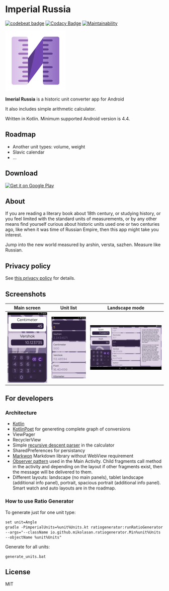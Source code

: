 # Imperial Russia


[![codebeat badge](https://codebeat.co/badges/6c7aecaf-b5ce-4dec-b2d3-3e296e5f80e7)](https://codebeat.co/projects/github-com-mikolasan-imperialrussia-master)
[![Codacy Badge](https://app.codacy.com/project/badge/Grade/9e76b5d0b6f2445d8518ab9d8f5074f6)](https://www.codacy.com/manual/SaturdaysCode/ImperialRussia?utm_source=github.com&amp;utm_medium=referral&amp;utm_content=mikolasan/ImperialRussia&amp;utm_campaign=Badge_Grade)
[![Maintainability](https://api.codeclimate.com/v1/badges/82c2c173a30872b4d741/maintainability)](https://codeclimate.com/github/mikolasan/ImperialRussia/maintainability)

![header](./app/src/main/res/mipmap-xxxhdpi/ic_launcher.png)


**Imerial Russia** is a historic unit converter app for Android

It also includes simple arithmetic calculator.

Written in Kotlin. Minimum supported Android version is 4.4.


## Roadmap

- Another unit types: volume, weight
- Slavic calendar
- ...


## Download

<a href="https://play.google.com/store/apps/details?id=xyz.neupokoev.forgottenstandards&amp;pcampaignid=pcampaignidMKT-Other-global-all-co-prtnr-py-PartBadge-Mar2515-1">
<img alt="Get it on Google Play" src="https://play.google.com/intl/en_us/badges/static/images/badges/en_badge_web_generic.png" height="80">
</a>


## About

If you are reading a literary book about 18th century, or studying history, or you feel limited with the standard units of measurements, or by any other means find yourself curious about historic units used one or two centuries ago, like when it was time of Russian Empire, then this app might take you interest.

Jump into the new world measured by arshin, versta, sazhen. Measure like Russian.


## Privacy policy

See [this privacy policy](https://neupokoev.xyz/projects/imperial-russia/privacy-policy) for details.


## Screenshots

|Main screen|Unit list|Landscape mode|
|---|---|---|
![](./playstore/1.1-beta/540x960-hdpi-1.png)|![](./playstore/1.1-beta/540x960-hdpi-2.png)|![](./playstore/1.1-beta/1080x1920-hdpi-land.png)


## For developers


### Architecture

- [Kotlin](https://kotlinlang.org/)
- [KotlinPoet](https://square.github.io/kotlinpoet/) for genereting complete graph of conversions
- ViewPager
- RecyclerView
- Simple [recursive descent parser](https://en.wikipedia.org/wiki/Recursive_descent_parser) in the calculator
- SharedPreferences for persistancy
- [Markwon](https://noties.io/Markwon/) Markdown library without WebView requirement
- [Observer pattern](https://en.wikipedia.org/wiki/Observer_pattern) used in the Main Activity. Child fragments call method in the activity and depending on the layout if other fragments exist, then the message will be delivered to them.
- Different layouts: landscape (no main panels), tablet landscape (additional info panel), portrait, spacious portrait (additional info panel). Smart watch and auto layouts are in the roadmap.


### How to use Ratio Generator

To generate just for one unit type:

```
set unit=Angle
gradle -PimperialUnits=%unit%Units.kt ratiogenerator:runRatioGenerator --args="--className io.github.mikolasan.ratiogenerator.Min%unit%Units --objectName %unit%Units"
```

Generate for all units:

```shell
generate_units.bat
```


## License

MIT
